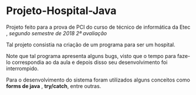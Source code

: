# Projeto-Hospital-Java
Projeto feito para a prova de PCI do curso de técnico de informática da Etec , *segundo semestre de 2018 2ª avaliação*

Tal projeto consistia na criação de um programa para ser um hospital.

Note que tal programa apresenta alguns bugs, visto que o tempo para faze-lo correspondia ao da aula e depois 
disso seu desenvolvimento foi interrompido.

Para o desenvolvimento do sistema foram utilizados alguns conceitos como **forms de java** , **try/catch**, entre outras.
